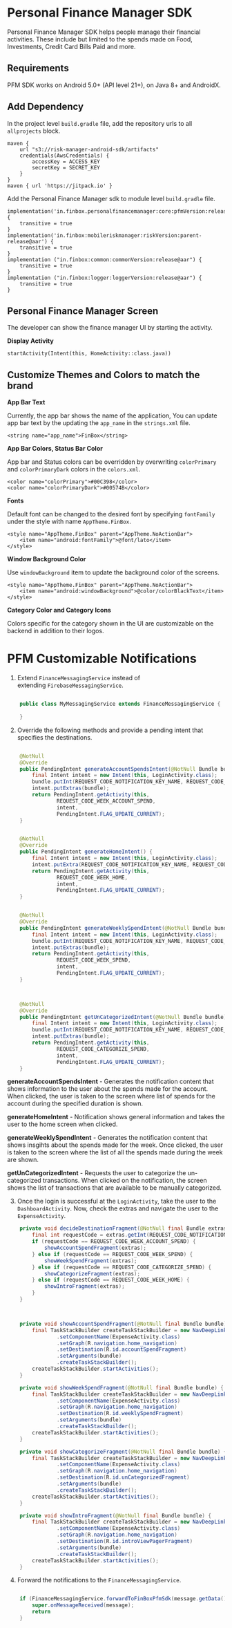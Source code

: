 Personal Finance Manager SDK
============================

Personal Finance Manager SDK helps people manage their financial activities. These include but limited to the spends made on Food, Investments, Credit Card Bills Paid and more.


Requirements
------------

PFM SDK works on Android 5.0+ (API level 21+), on Java 8+ and AndroidX.


Add Dependency
--------------

In the project level `build.gradle` file, add the repository urls to all `allprojects` block.

    maven {
        url "s3://risk-manager-android-sdk/artifacts"
        credentials(AwsCredentials) {
            accessKey = ACCESS_KEY
            secretKey = SECRET_KEY
        }
    }
    maven { url 'https://jitpack.io' }

Add the Personal Finance Manager sdk to module level `build.gradle` file.

    implementation('in.finbox.personalfinancemanager:core:pfmVersion:release@aar') {
        transitive = true
    }
    implementation('in.finbox:mobileriskmanager:riskVersion:parent-release@aar') {
        transitive = true
    }
    implementation ("in.finbox:common:commonVersion:release@aar") {
        transitive = true
    }
    implementation ("in.finbox:logger:loggerVersion:release@aar") {
        transitive = true
    }


Personal Finance Manager Screen
-------------------------------

The developer can show the finance manager UI by starting the activity.

__Display Activity__

    startActivity(Intent(this, HomeActivity::class.java))


Customize Themes and Colors to match the brand
----------------------------------------------

__App Bar Text__

Currently, the app bar shows the name of the application, You can update app bar text by the updating the `app_name` in the `strings.xml` file.

    <string name="app_name">FinBox</string>

__App Bar Colors, Status Bar Color__

App bar and Status colors can be overridden by overwriting `colorPrimary` and `colorPrimaryDark` colors in the `colors.xml`.

    <color name="colorPrimary">#00C398</color>
    <color name="colorPrimaryDark">#00574B</color>

__Fonts__

Default font can be changed to the desired font by specifying `fontFamily` under the style with name `AppTheme.FinBox`.

    <style name="AppTheme.FinBox" parent="AppTheme.NoActionBar">
        <item name="android:fontFamily">@font/lato</item>
    </style>

__Window Background Color__

Use `windowBackground` item to update the background color of the screens.

    <style name="AppTheme.FinBox" parent="AppTheme.NoActionBar">
        <item name="android:windowBackground">@color/colorBlackText</item>
    </style>

__Category Color and Category Icons__

Colors specific for the category shown in the UI are customizable on the backend in addition to their logos.


PFM Customizable Notifications
=============================

1. Extend `FinanceMessagingService` instead of extending `FirebaseMessagingService`.

```java

    public class MyMessagingService extends FinanceMessagingService {
        
    }

```
   
2. Override the following methods and provide a pending intent that specifies the destinations.

```java

    @NotNull
    @Override
    public PendingIntent generateAccountSpendsIntent(@NotNull Bundle bundle) {
        final Intent intent = new Intent(this, LoginActivity.class);
        bundle.putInt(REQUEST_CODE_NOTIFICATION_KEY_NAME, REQUEST_CODE_WEEK_ACCOUNT_SPEND);
        intent.putExtras(bundle);
        return PendingIntent.getActivity(this,
                REQUEST_CODE_WEEK_ACCOUNT_SPEND,
                intent,
                PendingIntent.FLAG_UPDATE_CURRENT);
    }


    @NotNull
    @Override
    public PendingIntent generateHomeIntent() {
        final Intent intent = new Intent(this, LoginActivity.class);
        intent.putExtra(REQUEST_CODE_NOTIFICATION_KEY_NAME, REQUEST_CODE_WEEK_HOME);
        return PendingIntent.getActivity(this,
                REQUEST_CODE_WEEK_HOME,
                intent,
                PendingIntent.FLAG_UPDATE_CURRENT);
    }


    @NotNull
    @Override
    public PendingIntent generateWeeklySpendIntent(@NotNull Bundle bundle) {
        final Intent intent = new Intent(this, LoginActivity.class);
        bundle.putInt(REQUEST_CODE_NOTIFICATION_KEY_NAME, REQUEST_CODE_WEEK_SPEND);
        intent.putExtras(bundle);
        return PendingIntent.getActivity(this,
                REQUEST_CODE_WEEK_SPEND,
                intent,
                PendingIntent.FLAG_UPDATE_CURRENT);
    }



    @NotNull
    @Override
    public PendingIntent getUnCategorizedIntent(@NotNull Bundle bundle) {
        final Intent intent = new Intent(this, LoginActivity.class);
        bundle.putInt(REQUEST_CODE_NOTIFICATION_KEY_NAME, REQUEST_CODE_CATEGORIZE_SPEND);
        intent.putExtras(bundle);
        return PendingIntent.getActivity(this,
                REQUEST_CODE_CATEGORIZE_SPEND,
                intent,
                PendingIntent.FLAG_UPDATE_CURRENT);
    }

```

**generateAccountSpendsIntent** - Generates the notification content that shows information to the user about the spends made for the account. When clicked, the user is taken to the screen where list of spends for the account during the specified duration is shown.

**generateHomeIntent** - Notification shows general information and takes the user to the home screen when clicked.

**generateWeeklySpendIntent** - Generates the notification content that shows insgihts about the spends made for the week. Once clicked, the user is taken to the screen where the list of all the spends made during the week are shown.

**getUnCategorizedIntent** - Requests the user to categorize the un-categorized transactions. When clicked on the notification, the screen shows the list of transactions that are available to be manually categorized.


3. Once the login is successful at the `LoginActivity`, take the user to the `DashboardActivity`. Now, check the extras and navigate the user to the `ExpenseActivity`.

```java
    private void decideDestinationFragment(@NotNull final Bundle extras) {
        final int requestCode = extras.getInt(REQUEST_CODE_NOTIFICATION_KEY_NAME, -1);
        if (requestCode == REQUEST_CODE_WEEK_ACCOUNT_SPEND) {
            showAccountSpendFragment(extras);
        } else if (requestCode == REQUEST_CODE_WEEK_SPEND) {
            showWeekSpendFragment(extras);
        } else if (requestCode == REQUEST_CODE_CATEGORIZE_SPEND) {
            showCategorizeFragment(extras);
        } else if (requestCode == REQUEST_CODE_WEEK_HOME) {
            showIntroFragment(extras);
        }
    }



    private void showAccountSpendFragment(@NotNull final Bundle bundle) {
        final TaskStackBuilder createTaskStackBuilder = new NavDeepLinkBuilder(this)
                .setComponentName(ExpenseActivity.class)
                .setGraph(R.navigation.home_navigation)
                .setDestination(R.id.accountSpendFragment)
                .setArguments(bundle)
                .createTaskStackBuilder();
        createTaskStackBuilder.startActivities();
    }

    private void showWeekSpendFragment(@NotNull final Bundle bundle) {
        final TaskStackBuilder createTaskStackBuilder = new NavDeepLinkBuilder(this)
                .setComponentName(ExpenseActivity.class)
                .setGraph(R.navigation.home_navigation)
                .setDestination(R.id.weeklySpendFragment)
                .setArguments(bundle)
                .createTaskStackBuilder();
        createTaskStackBuilder.startActivities();
    }

    private void showCategorizeFragment(@NotNull final Bundle bundle) {
        final TaskStackBuilder createTaskStackBuilder = new NavDeepLinkBuilder(this)
                .setComponentName(ExpenseActivity.class)
                .setGraph(R.navigation.home_navigation)
                .setDestination(R.id.unCategorizedFragment)
                .setArguments(bundle)
                .createTaskStackBuilder();
        createTaskStackBuilder.startActivities();
    }

    private void showIntroFragment(@NotNull final Bundle bundle) {
        final TaskStackBuilder createTaskStackBuilder = new NavDeepLinkBuilder(this)
                .setComponentName(ExpenseActivity.class)
                .setGraph(R.navigation.home_navigation)
                .setDestination(R.id.introViewPagerFragment)
                .setArguments(bundle)
                .createTaskStackBuilder();
        createTaskStackBuilder.startActivities();
    }

```


4. Forward the notifications to the `FinanceMessagingService`.

```java

    if (FinanceMessagingService.forwardToFinBoxPfmSdk(message.getData())) {
        super.onMessageReceived(message);
        return
    }

```